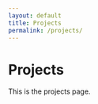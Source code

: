 ```yaml
---
layout: default
title: Projects
permalink: /projects/
---
```


# Projects

This is the projects page.